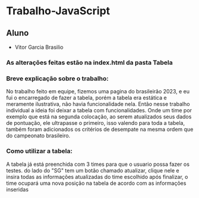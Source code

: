 # Trabalho-JavaScript
## Aluno 
* Vitor Garcia Brasilio

### As alterações feitas estão na index.html da pasta Tabela <br/>
### Breve explicação sobre o trabalho: <br/>
  No trabalho feito em equipe, fizemos uma pagina do brasileirão 2023, e eu fui o encarregado de fazer a tabela,
  porém a tabela era estática e meramente ilustrativa, não havia funcionalidade nela.
  Então nesse trabalho individual a ideia foi deixar a tabela com funcionalidades.
  Onde um time por exemplo que está na segunda colocação, ao serem atualizados seus dados de pontuação, ele
  ultrapasse o primeiro, isso valendo para toda a tabela, também foram adicionados os critérios de desempate
  na mesma ordem que do campeonato brasileiro.
### Como utilizar a tabela: <br/>
  A tabela já está preenchida com 3 times para que o usuario possa fazer os testes. do lado do "SG" tem um botão chamado atualizar, clique nele e insira todas as informações atualizadas do time escolhido
  após finalizar, o time ocupará uma nova posição na tabela de acordo com as informações inseridas
